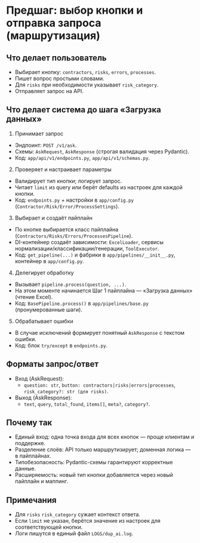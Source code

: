 # Предшаг: выбор кнопки и отправка запроса (маршрутизация)

## Что делает пользователь
- Выбирает кнопку: `contractors`, `risks`, `errors`, `processes`.
- Пишет вопрос простыми словами.
- Для `risks` при необходимости указывает `risk_category`.
- Отправляет запрос на API.

## Что делает система до шага «Загрузка данных»
1) Принимает запрос
- Эндпоинт: `POST /v1/ask`.
- Схемы: `AskRequest`, `AskResponse` (строгая валидация через Pydantic).
- Код: `app/api/v1/endpoints.py`, `app/api/v1/schemas.py`.

2) Проверяет и настраивает параметры
- Валидирует тип кнопки; логирует запрос.
- Читает `limit` из query или берёт defaults из настроек для каждой кнопки.
- Код: `endpoints.py` + настройки в `app/config.py` (`Contractor/Risk/Error/ProcessSettings`).

3) Выбирает и создаёт пайплайн
- По кнопке выбирается класс пайплайна (`Contractors/Risks/Errors/ProcessesPipeline`).
- DI-контейнер создаёт зависимости: `ExcelLoader`, сервисы нормализации/классификации/генерации, `ToolExecutor`.
- Код: `get_pipeline(...)` и фабрики в `app/pipelines/__init__.py`, контейнер в `app/config.py`.

4) Делегирует обработку
- Вызывает `pipeline.process(question, ...)`.
- На этом моменте начинается Шаг 1 пайплайна — «Загрузка данных» (чтение Excel).
- Код: `BasePipeline.process()` в `app/pipelines/base.py` (пронумерованные шаги).

5) Обрабатывает ошибки
- В случае исключений формирует понятный `AskResponse` с текстом ошибки.
- Код: блок `try/except` в `endpoints.py`.

## Форматы запрос/ответ
- Вход (AskRequest):
  - `question: str`, `button: contractors|risks|errors|processes`, `risk_category?: str (для risks)`.
- Выход (AskResponse):
  - `text`, `query`, `total_found`, `items[]`, `meta?`, `category?`.

## Почему так
- Единый вход: одна точка входа для всех кнопок — проще клиентам и поддержке.
- Разделение слоёв: API только маршрутизирует; доменная логика — в пайплайнах.
- Типобезопасность: Pydantic-схемы гарантируют корректные данные.
- Расширяемость: новый тип кнопки добавляется через новый пайплайн и маппинг.

## Примечания
- Для `risks` `risk_category` сужает контекст ответа.
- Если `limit` не указан, берётся значение из настроек для соответствующей кнопки.
- Логи пишутся в единый файл `LOGS/dup_ai.log`.
